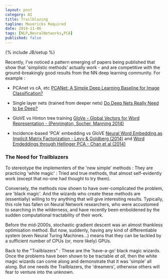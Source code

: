```yaml
---
layout: post
category: AI
title: Trailblazing
tagline: Mavericks Required
date: 2014-11-06
tags: [NLP,NeuralNetworks,PCA]
published: false
---
```

{% include JB/setup %}


Recently, I've noticed a pattern emerging of papers being published that show that 'simplistic methods' actually work - and are competitive with the ground-breakingly good results from the NN deep learning community.  For example : 

  *  PCAnet vs cA, etc  [PCANet: A Simple Deep Learning Baseline for Image Classification?](http://arxiv.org/abs/1404.3606)

<!--
  Definitely need to contact authors in SG!  
    http://mx.nthu.edu.tw/~tsunghan/index.html
      SENT MAIL TO :: Tsung-Han Chan <thchan@ieee.org>
      http://scholar.google.com/citations?user=WDJ7tY0AAAAJ
      (now at SunPlus.com)
    SENT MAIL TO :: Jiwen.Lu@adsc.com.sg  << Only one on ADSC page...  (Referred back to orig author)24
!-->

  *  Single layer nets (trained from deeper nets)  [Do Deep Nets Really Need to be Deep?](http://arxiv.org/pdf/1312.6184.pdf)


  *  GloVE vs Hinton tree training [GloVe - Global Vectors for Word Representation - (Pennington, Socher, Manning 2014)](http://nlp.stanford.edu/pubs/glove.pdf)

  *  Incidence-based 'PCA' embedding vs GloVE  [Neural Word Embedding
as Implicit Matrix Factorization - Levy &amp; Goldberg (2014)](https://levyomer.files.wordpress.com/2014/09/neural-word-embeddings-as-implicit-matrix-factorization.pdf) and [Word Emdeddings through Hellinger PCA - Chan et al (2014)](http://arxiv.org/abs/1312.5542)


### The Need for Trailblazers

To stereotype the implementers of the 'new simple' methods : They are practicing 'white magic' : Tried and true methods, that almost self-evidently work (except that no-one had thought to try them).

Conversely, the methods now shown to have over-complicated the problem, are 'black magic'.  And the wizards who create these methods are (essentially) willing to try anything that will give interesting results.  Typically, this role has fallen on Neural Network researchers, who were accustomed to searching in the wilderness, and have recently been emboldened by the sudden computational tractability of their work.  

Before the mid-2000s, stochastic gradient descent was an almost thankless optimisation method.  But now, suddenly, having any kind of differentiable system (even Neural Turing Machines...) means that they can be tackled by a sufficient number of CPUs (or, more likely) GPUs.

Back to the "Trailblazers" : These are the 'have-a-go' black magic wizards.  Once the problems have been shown to be tractable *at all*, then the white magic wizards can come along and demonstrate that it was 'simple' all along.  But one needs the Trailblazers, the 'dreamers', otherwise others will fear to venture into the unknown.

